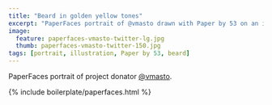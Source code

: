 ```yaml
---
title: "Beard in golden yellow tones"
excerpt: "PaperFaces portrait of @vmasto drawn with Paper by 53 on an iPad."
image: 
  feature: paperfaces-vmasto-twitter-lg.jpg
  thumb: paperfaces-vmasto-twitter-150.jpg
tags: [portrait, illustration, Paper by 53, beard]
---
```


PaperFaces portrait of project donator [@vmasto](http://twitter.com/vmasto).

{% include boilerplate/paperfaces.html %}
